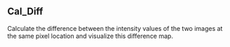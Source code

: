 ## Cal_Diff
Calculate the difference between the intensity values of the two images at the same pixel location and visualize this difference map.
